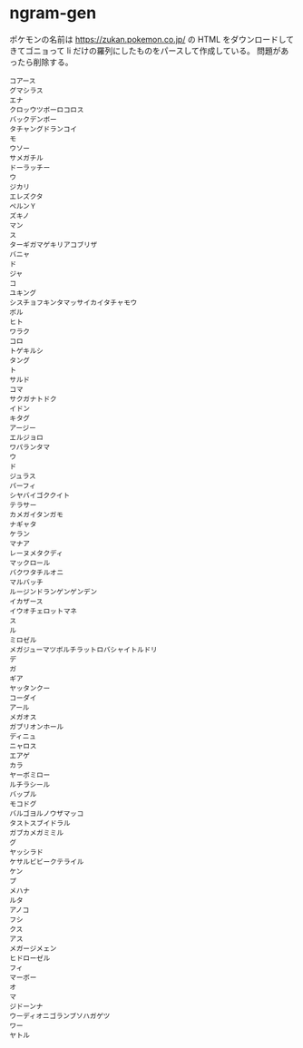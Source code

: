 # ngram-gen

ポケモンの名前は https://zukan.pokemon.co.jp/ の HTML をダウンロードしてきてゴニョって li だけの羅列にしたものをパースして作成している。
問題があったら削除する。

```
コアース
グマシラス
エナ
クロッウツボーロコロス
バックデンボー
タチャングドランコイ
モ
ウソー
サメガチル
ドーラッチー
ウ
ジカリ
エレズクタ
ペルンＹ
ズキノ
マン
ス
ターギガマゲキリアコブリザ
バニャ
ド
ジャ
コ
ユキング
シスチョフキンタマッサイカイタチャモウ
ボル
ヒト
ワラク
コロ
トゲキルシ
タング
ト
サルド
コマ
サクガナトドク
イドン
キタグ
アージー
エルジョロ
ワパランタマ
ウ
ド
ジュラス
パーフィ
シヤバイゴククイト
テラサー
カメガイタンガモ
ナギャタ
ケラン
マナア
レーヌメタクディ
マックロール
バクワタチルオニ
マルバッチ
ルージンドランゲンゲンデン
イカザース
イウオチェロットマネ
ス
ル
ミロゼル
メガジューマツボルチラットロバシャイトルドリ
デ
ガ
ギア
ヤッタンクー
コーダイ
アール
メガオス
ガブリオンホール
ディニュ
ニャロス
エアゲ
カラ
ヤーボミロー
ルチラシール
バップル
モコドグ
バルゴヨルノウザマッコ
タストスブイドラル
ガブカメガミミル
グ
ヤッシラド
ケサルビビークテライル
ケン
プ
メハナ
ルタ
アノコ
フシ
クス
アス
メガージメェン
ヒドローゼル
フィ
マーボー
オ
マ
ジドーンナ
ウーディオニゴランブソハガゲツ
ワー
ヤトル
```